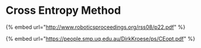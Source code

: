 # Cross Entropy Method

{% embed url="http://www.roboticsproceedings.org/rss08/p22.pdf" %}

{% embed url="https://people.smp.uq.edu.au/DirkKroese/ps/CEopt.pdf" %}

